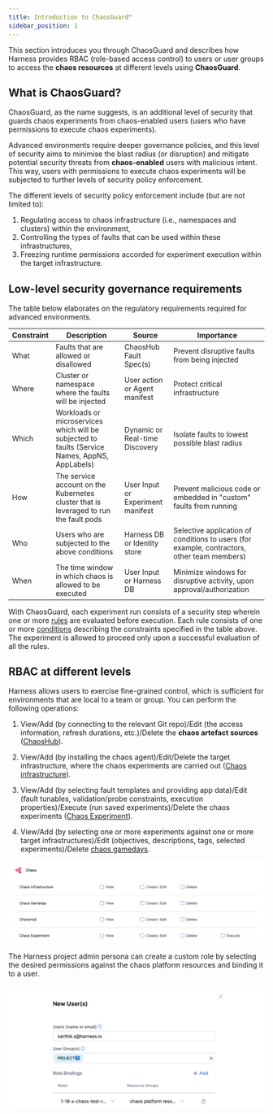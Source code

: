 ```yaml
---
title: Introduction to ChaosGuard™
sidebar_position: 1
---
```


This section introduces you through ChaosGuard and describes how Harness provides RBAC (role-based access control) to users or user groups to access the **chaos resources** at different levels using **ChaosGuard**.

## What is ChaosGuard?

ChaosGuard, as the name suggests, is an additional level of security that guards chaos experiments from chaos-enabled users (users who have permissions to execute chaos experiments). 

Advanced environments require deeper governance policies, and this level of security aims to minimise the blast radius (or disruption) and mitigate potential security threats from **chaos-enabled** users with malicious intent. This way, users with permissions to execute chaos experiments will be subjected to further levels of security policy enforcement.

The different levels of security policy enforcement include (but are not limited to):
1. Regulating access to chaos infrastructure (i.e., namespaces and clusters) within the environment,
2. Controlling the types of faults that can be used within these infrastructures, 
3. Freezing runtime permissions accorded for experiment execution within the target infrastructure.

## Low-level security governance requirements
The table below elaborates on the regulatory requirements required for advanced environments.

| Constraint | Description                                                                                    | Source                            | Importance                                                                                  |
|------------|------------------------------------------------------------------------------------------------|-----------------------------------|---------------------------------------------------------------------------------------------|
| What       | Faults that are allowed or disallowed                                                          | ChaosHub Fault Spec(s)            | Prevent disruptive faults from being injected                                               |
| Where      | Cluster or namespace where the faults will be injected                                         | User action or Agent manifest     | Protect critical infrastructure                                                             |
| Which      | Workloads or microservices which will be subjected to faults (Service Names, AppNS, AppLabels) | Dynamic or Real-time Discovery    | Isolate faults to lowest possible blast radius                                              |
| How        | The service account on the Kubernetes cluster that is leveraged to run the fault pods          | User Input or Experiment manifest | Prevent malicious code or embedded in "custom" faults from running                          |
| Who        | Users who are subjected to the above conditions                                                | Harness DB or Identity store      | Selective application of conditions to users (for example, contractors, other team members) |
| When       | The time window in which chaos is allowed to be executed                                       | User Input or Harness DB          | Minimize windows for disruptive activity, upon approval/authorization                       |

With ChaosGuard, each experiment run consists of a security step wherein one or more [rules](./chaosguard-concepts#2-rule) are evaluated before execution. Each rule consists of one or more [conditions](./chaosguard-concepts#1-condition) describing the constraints specified in the table above. The experiment is allowed to proceed only upon a successful evaluation of all the rules. 

## RBAC at different levels

Harness allows users to exercise fine-grained control, which is sufficient for environments that are local to a team or group. You can perform the following operations: 

1. View/Add (by connecting to the relevant Git repo)/Edit (the access information, refresh durations, etc.)/Delete the **chaos artefact sources** ([ChaosHub](../chaos-hubs/add-chaos-hub)).

2. View/Add (by installing the chaos agent)/Edit/Delete the target infrastructure, where the chaos experiments are carried out ([Chaos infrastructure](../../chaos-infrastructure/connect-chaos-infrastructures)).

3. View/Add (by selecting fault templates and providing app data)/Edit (fault tunables, validation/probe constraints, execution properties)/Execute (run saved experiments)/Delete the chaos experiments ([Chaos Experiment](../experiments/construct-and-run-custom-chaos-experiments)).

4. View/Add (by selecting one or more experiments against one or more target infrastructures)/Edit (objectives, descriptions, tags, selected experiments)/Delete [chaos gamedays](../gameday/run-gameday). 

![fine-grain control](./static/introduction-to-chaosguard/fine-grain-control.png)

The Harness project admin persona can create a custom role by selecting the desired permissions against the chaos platform resources and binding it to a user. 

![new-user](./static/introduction-to-chaosguard/new-user-entry.png)
